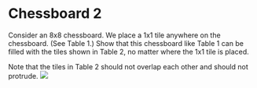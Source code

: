# Chessboard 2

Consider an 8x8 chessboard.
We place a 1x1 tile anywhere on the chessboard. (See Table 1.)
Show that this chessboard like Table 1 can be filled with the tiles shown in Table 2,  no matter where the 1x1 tile is placed.

Note that the tiles in Table 2 should not overlap each other and should not protrude. 
![](https://masataka123.github.io/blog3/picture/chess2.jpg)

